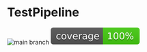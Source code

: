 # TestPipeline

![main branch](https://github.com/BrentJohnsonNz/TestPipeline/actions/workflows/main.yml/badge.svg?branch=main)
![coverage](https://raw.githubusercontent.com/BrentJohnsonNz/TestPipeline/badges/.badges/main/coverage.svg)
